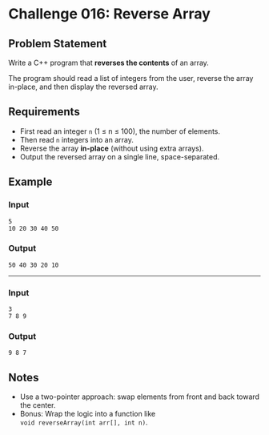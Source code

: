 # Challenge 016: Reverse Array

## Problem Statement

Write a C++ program that **reverses the contents** of an array.

The program should read a list of integers from the user, reverse the array in-place, and then display the reversed array.

## Requirements

- First read an integer `n` (1 ≤ n ≤ 100), the number of elements.
- Then read `n` integers into an array.
- Reverse the array **in-place** (without using extra arrays).
- Output the reversed array on a single line, space-separated.

## Example

### Input
```
5
10 20 30 40 50
```
### Output
```
50 40 30 20 10
```
---

### Input
```
3
7 8 9
```
### Output
```
9 8 7
```

## Notes

- Use a two-pointer approach: swap elements from front and back toward the center.
- Bonus: Wrap the logic into a function like  
  `void reverseArray(int arr[], int n)`.